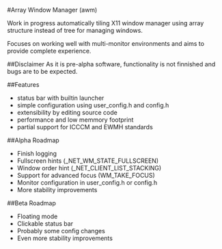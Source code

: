 #Array Window Manager (awm)

Work in progress automatically tiling X11 window manager using array structure
instead of tree for managing windows.

Focuses on working well with multi-monitor environments and aims to provide
complete experience.

##Disclaimer
As it is pre-alpha software, functionality is not finnished and bugs are to be
expected.

##Features
- status bar with builtin launcher
- simple configuration using user_config.h and config.h
- extensibility by editing source code
- performance and low memmory footprint
- partial support for ICCCM and EWMH standards

##Alpha Roadmap
- Finish logging
- Fullscreen hints (_NET_WM_STATE_FULLSCREEN)
- Window order hint (_NET_CLIENT_LIST_STACKING)
- Support for advanced focus (WM_TAKE_FOCUS)
- Monitor configuration in user_config.h or config.h
- More stability improvements

##Beta Roadmap
- Floating mode
- Clickable status bar
- Probably some config changes
- Even more stability improvements
